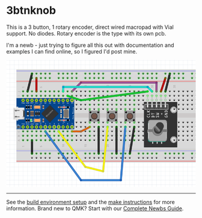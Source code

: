 # 3btnknob

This is a 3 button, 1 rotary encoder, direct wired macropad with Vial support. No diodes. Rotary encoder is the type with its own pcb. 

I'm a newb - just trying to figure all this out with documentation and examples I can find online, so I figured I'd post mine. 

![breadboard wiring](breadboard.png)

----
See the [build environment setup](https://docs.qmk.fm/#/getting_started_build_tools) and the [make instructions](https://docs.qmk.fm/#/getting_started_make_guide) for more information. Brand new to QMK? Start with our [Complete Newbs Guide](https://docs.qmk.fm/#/newbs).
